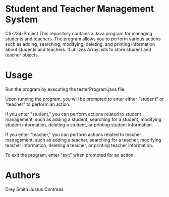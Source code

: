 # Student and Teacher Management System
CS-234-Project
This repository contains a Java program for managing students and teachers. The program allows you to perform various actions such as adding, searching, modifying, deleting, and printing information about students and teachers. It utilizes ArrayLists to store student and teacher objects.

# Usage
Run the program by executing the testerProgram.java file.

Upon running the program, you will be prompted to enter either "student" or "teacher" to perform an action.

If you enter "student," you can perform actions related to student management, such as adding a student, searching for a student, modifying student information, deleting a student, or printing student information.

If you enter "teacher," you can perform actions related to teacher management, such as adding a teacher, searching for a teacher, modifying teacher information, deleting a teacher, or printing teacher information.

To exit the program, enter "exit" when prompted for an action.

# Authors
Drey Smith
Justus Contreas
